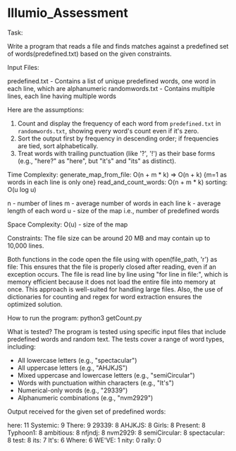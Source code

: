 # Illumio_Assessment
Task: 

Write a program that reads a file and finds matches against a predefined set of words(predefined.txt) based on the given constraints.  


Input Files:

predefined.txt	- Contains a list of unique predefined words, one word in each line, which are alphanumeric
randomwords.txt	-  Contains multiple lines, each line having multiple words


Here are the assumptions:

1. Count and display the frequency of each word from `predefined.txt` in `randomwords.txt`, showing every word's count even if it's zero.
2. Sort the output first by frequency in descending order; if frequencies are tied, sort alphabetically.
3. Treat words with trailing punctuation (like '?', '!') as their base forms (e.g., "here?" as "here", but "it's" and "its" as distinct).


Time Complexity:
generate_map_from_file: O(n + m * k) => O(n + k) {m=1 as words in each line is only one}
read_and_count_words: O(n + m * k)
sorting: O(u log u)

n - number of lines
m - average number of words in each line
k -  average length of each word
u - size of the map i.e., number of predefined words 

Space Complexity: O(u) - size of the map

Constraints: The file size can be around 20 MB and may contain up to 10,000 lines.

Both functions in the code open the file using with open(file_path, 'r') as file: This ensures that the file is properly closed after reading, even if an exception occurs. The file is read line by line using "for line in file:", which is memory efficient because it does not load the entire file into memory at once. This approach is well-suited for handling large files.
Also, the use of dictionaries for counting and regex for word extraction ensures the optimized solution.

How to run the program: python3 getCount.py

What is tested?
The program is tested using specific input files that include predefined words and random text. The tests cover a range of word types, including:

- All lowercase letters (e.g., "spectacular")
- All uppercase letters (e.g., "AHJKJS")
- Mixed uppercase and lowercase letters (e.g., "semiCircular")
- Words with punctuation within characters (e.g., "It's")
- Numerical-only words (e.g., "29339")
- Alphanumeric combinations (e.g., "nvm2929")

Output received for the given set of predefined words:

here: 11
Systemic: 9
There: 9
29339: 8
AHJKJS: 8
Girls: 8
Present: 8
Typhoon1: 8
ambitious: 8
nfjndj: 8
nvm2929: 8
semiCircular: 8
spectacular: 8
test: 8
its: 7
It's: 6
Where: 6
WE'VE: 1
nity: 0
rally: 0
